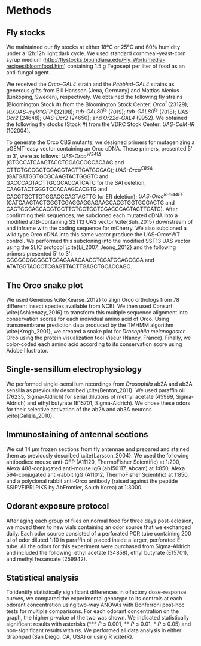 # Methods
## Fly stocks
We maintained our fly stocks at either 18ºC or 25ºC and 60% humidity under a 12h:12h light:dark cycle.
We used standard cornmeal-yeast-corn syrup medium (http://flystocks.bio.indiana.edu/Fly_Work/media-recipes/bloomfood.htm) containing 1.5 g Tegosept per liter of food as an anti-fungal agent.

We received the _Orco-GAL4_ strain and the _Pebbled-GAL4_ strains as generous gifts from Bill Hansson (Jena, Germany) and Mattias Alenius (Linköping, Sweden), respectively.
We obtained the following fly strains (Bloomington Stock #) from the Bloomington Stock Center: _Orco<sup>1</sup>_ (23129); _10XUAS-myR::GFP_ (32198); _tub-GAL80<sup>ts</sup>_ (7019); _tub-GAL80<sup>ts</sup>_ (7018); _UAS-Dcr2_ (24648); _UAS-Dcr2_ (24650); and _Or22a-GAL4_ (9952).
We obtained the following fly stocks (Stock #) from the VDRC Stock Center: _UAS-CaM-IR_ (102004).

To generate the Orco CBS mutants, we designed primers for mutagenizing a pGEMT-easy vector containing an Orco cDNA.
These primers, presented 5' to 3', were as follows: _UAS-Orco<sup>W341Δ</sup>_ (GTGCCATCAAGTACGTCGAGCGGCACAAG and CTTGTGCCGCTCGACGTACTTGATGGCAC); _UAS-Orco<sup>CBSΔ</sup>_ (GATGATGGTGCGCAAGTACTGGGTC and GACCCAGTACTTGCGCACCATCATC for the SAI deletion, CAAGTACTGGGTCCACAAGCACGTG and CACGTGCTTGTGGACCCAGTACTTG for ER deletion); _UAS-Orco<sup>RH344EE</sup>_ (CATCAAGTACTGGGTCGAGGAGGAGAAGCACGTGGTGCGACTG and CAGTCGCACCACGTGCTTCTCCTCCTCGACCCAGTACTTGATG).
After confirming their sequences, we subcloned each mutated cDNA into a modified attB-containing SST13 UAS vector \cite{Suh_2015} downstream of and inframe with the coding sequence for mCherry.
We also subcloned a wild type Orco cDNA into this same vector produce the UAS-Orco^WT control.
We performed this subcloning into the modified SST13 UAS vector using the SLIC protocol \cite{Li_2007, Jeong_2012} and the following primers presented 5' to 3': GCGGCCGCGGCTCGAGAAACAACCTCGATGCAGCCGA and ATATGGTACCCTCGAGTTACTTGAGCTGCACCAGC.

## The Orco snake plot
We used Geneious \cite{Kearse_2012} to align Orco orthologs from 78 different insect species available from NCBI.
We then used Consurf \cite{Ashkenazy_2016} to transform this multiple sequence alignment into conservation scores for each individual amino acid of Orco.
Using transmembrane prediction data produced by the TMHMM algorithm \cite{Krogh_2001}, we created a snake plot for _Drosophila melanogaster_ Orco using the protein visualization tool Viseur (Nancy, France).
Finally, we color-coded each amino acid according to its conservation score using Adobe Illustrator.

## Single-sensillum electrophysiology
We performed single-sensillum recordings from _Drosophila_ ab2A and ab3A sensilla as previously described \cite{Benton_2011}. 
We used paraffin oil (76235, Sigma-Aldrich) for serial dilutions of methyl acetate (45999, Sigma-Aldrich) and ethyl butyrate (E15701, Sigma-Aldrich).
We chose these odors for their selective activation of the ab2A and ab3A neurons \cite{Galizia_2010}.

## Immunostaining of antennal sections
We cut 14 μm frozen sections from fly antennae and prepared and stained them as previously described \cite{Larsson_2004}.
We used the following antibodies: mouse anti-GFP (A11120, ThermoFisher Scientific) at 1:200, Alexa 488-conjugated anti-mouse IgG (ab150117, Abcam) at 1:850, Alexa 594-conjugated anti-rabbit IgG (A11012, ThermoFisher Scientific) at 1:850, and a polyclonal rabbit anti-Orco antibody (raised against the peptide SSIPVEIPRLPIKS by AbFrontier, South Korea) at 1:3000.

## Odorant exposure protocol
After aging each group of flies on normal food for three days post-eclosion, we moved them to new vials containing an odor source that we exchanged daily.
Each odor source consisted of a perforated PCR tube containing 200 μl of odor diluted 1:10 in paraffin oil placed inside a larger, perforated E-tube.
All the odors for this experiment were purchased from Sigma-Aldrich and included the following: ethyl acetate (34858), ethyl butyrate (E15701), and methyl hexanoate (259942).

## Statistical analysis
To identify statistically significant differences in olfactory dose-response curves, we compared the experimental genotype to its controls at each odorant concentration using two-way ANOVAs with Bonferroni post-hoc tests for multiple comparisons.
For each odorant concentration on the graph, the higher p-value of the two was shown.
We indicated statistically significant results with asterisks (*** _P_ ≤ 0.001, ** _P_ ≤ 0.01, * _P_ ≤ 0.05) and non-significant results with _ns_.
We performed all data analysis in either Graphpad (San Diego, CA, USA) or using R \cite{R}.